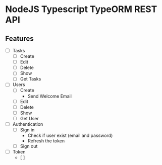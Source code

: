 # NodeJS Typescript TypeORM REST API
## Features 
- [ ] Tasks 
    - [ ] Create  
    - [ ] Edit 
    - [ ] Delete 
    - [ ] Show 
    - [ ] Get Tasks 

- [ ] Users 
    - [ ] Create  
        - Send Welcome Email 
    - [ ] Edit 
    - [ ] Delete 
    - [ ] Show 
    - [ ] Get User

- [ ] Authentication 
    - [ ] Sign in 
        - Check if user exist (email and password)
        - Refresh the token
    - [ ] Sign out 

- [ ] Token
    - [ ] 

    